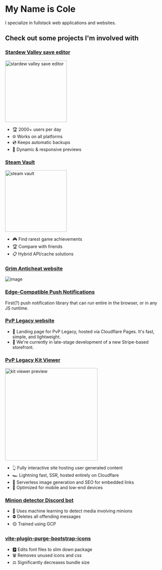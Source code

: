 # My Name is Cole

I specialize in fullstack web applications and websites.

## Check out some projects I'm involved with

### [Stardew Valley save editor](https://colecrouter.github.io/stardew-save-editor/)
<img src="/img/sdv.png" alt="stardew valley save editor" height="200">

- 🏆 2000+ users per day
- 🌐 Works on all platforms
- 💿 Keeps automatic backups
- 🧨 Dynamic & responsive previews

### [Steam Vault](https://steamvault.info/)

<img src="https://github.com/user-attachments/assets/b1fc2f4d-cca3-4761-8c70-4f08f095cc7c" alt="steam vault" height="200">

- 🎮 Find rarest game achievements
- 🏆 Compare with friends
- 📋 Hybrid API/cache solutions
<!--
### [Proof-of-Concept Minecraft Game-Mode Designer](https://not-gamemode-creator.pages.dev/)

Full drag-and-drop node system w/ causality checks, docs built from scratch.

![image](https://github.com/user-attachments/assets/ 65070c49-52d7-496a-920f-5c154bfdfdf6)
-->

### [Grim Anticheat website](https://grim.ac/)

![image](https://github.com/user-attachments/assets/de63edb1-b8ff-48b8-bdd8-d7e985f3ee6f)

### [Edge-Compatible Push Notifications](https://github.com/colecrouter/web-push-browser)

First(?) push notification library that can run entire in the browser, or in any JS runtime. 

### [PvP Legacy website](https://pvplegacy.net/)

- 🛬 Landing page for PvP Legacy, hosted via Cloudflare Pages. It's fast, simple, and lightweight.
- 🛒 We're currently in late-stage development of a new Stripe-based storefront.

### [PvP Legacy Kit Viewer](https://kits.pvplegacy.net/DEBUG)
<img src="/img/kit.png" alt="kit viewer preview" height="300">

- 👆 Fully interactive site hosting user generated content
- 🏎️ Lightning fast, SSR, hosted entirely on Cloudflare
- 📸 Serverless image generation and SEO for embedded links
- 📱 Optimized for mobile and low-end devices

### [Minion detector Discord bot](https://github.com/colecrouter/minion-detector-discord-bot)

- 🧠 Uses machine learning to detect media involving minions
- ⛔ Deletes all offending messages
- 🟡 Trained using GCP

### [vite-plugin-purge-bootstrap-icons](https://www.npmjs.com/package/vite-plugin-purge-bootstrap-icons/)

- 🅿️ Edits font files to slim down package
- 🗑️ Removes unused icons and css
- ⚖️ Significantly decreases bundle size

<!--
**colecrouter/colecrouter** is a ✨ _special_ ✨ repository because its `README.md` (this file) appears on your GitHub profile.

Here are some ideas to get you started:

- 🔭 I’m currently working on ...
- 🌱 I’m currently learning ...
- 👯 I’m looking to collaborate on ...
- 🤔 I’m looking for help with ...
- 💬 Ask me about ...
- 📫 How to reach me: ...
- 😄 Pronouns: ...
- ⚡ Fun fact: ...
-->
